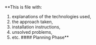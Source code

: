 **This is file with: 
1. explanations of the technologies used, 
2. the approach taken, 
3. installation instructions, 
4. unsolved problems, 
5. etc. #### Planning Phase**


